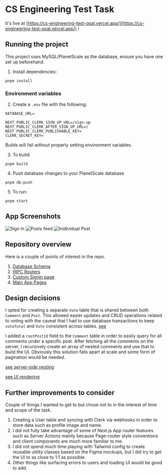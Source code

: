 # CS Engineering Test Task

It's live at [https://cs-engineering-test-opal.vercel.app/](https://cs-engineering-test-opal.vercel.app/) !

## Running the project
This project uses MySQL/PlanetScale as the database, ensure you have one set up beforehand.

1. Install dependencies:

```
pnpm install
```

### Environment variables

2. Create a `.env` file with the following:

```
DATABASE_URL=

NEXT_PUBLIC_CLERK_SIGN_UP_URL=/sign-up
NEXT_PUBLIC_CLERK_AFTER_SIGN_UP_URL=/
NEXT_PUBLIC_CLERK_PUBLISHABLE_KEY=
CLERK_SECRET_KEY=
```

Builds will fail without properly setting environment variables.

3. To build:

```
pnpm build
```

4. Push database changes to your PlanetScale database

```
pnpm db:push
```

5. To run:

```
pnpm start
```

## App Screenshots

![Sign in](<screenshots/Screenshot 2024-03-11 at 12.30.57 PM.png>) ![Posts feed](<screenshots/Screenshot 2024-03-11 at 12.29.21 PM.png>) ![Inidividual Post](<screenshots/Screenshot 2024-03-11 at 12.29.05 PM.png>)

## Repository overview

Here is a couple of points of interest in the repo.

1. [Database Schema](https://github.com/nramkissoon/cs-engineering-test/blob/main/prisma/schema.prisma)
2. [tRPC Routers](https://github.com/nramkissoon/cs-engineering-test/tree/main/src/server/api/routers)
3. [Custom Signin page](<https://github.com/nramkissoon/cs-engineering-test/blob/main/src/app/(auth)/sign-up/%5B%5B...sign-up%5D%5D/page.tsx>)
4. [Main App Pages](<https://github.com/nramkissoon/cs-engineering-test/tree/main/src/app/(dashboard)>)

## Design decisions

I opted for creating a separate `Vote` table that is shared between both `Comment` and `Post`. This allowed easier updates and CRUD operations related to voting with the caveat that I had to use database transactions to keep `voteTotal` and `Vote` consistent across tables. [see](https://github.com/nramkissoon/cs-engineering-test/blob/main/src/server/api/routers/vote.ts#L94)

I added a `rootPostId` field to the `Comment` table in order to easily query for all comments under a specific post. After fetching all the comments on the server, I recursively create an array of nested comments and use that to build the UI. Obviously this solution falls apart at scale and some form of pagination would be needed.

[see server-side nesting](https://github.com/nramkissoon/cs-engineering-test/blob/main/src/server/api/routers/comment.ts#L60)

[see UI rendering](<https://github.com/nramkissoon/cs-engineering-test/blob/main/src/app/(dashboard)/posts/%5BpostId%5D/page.tsx#L42>)

## Further improvements to consider

Couple of things I wanted to get to but chose not to in the interest of time and scope of the task.

1. Creating a User table and syncing with Clerk via webhooks in order to store data such as profile image and name.
2. I did not fully take advantage of some of Next.js App router features such as Server Actions mainly because Page-router style conventions and client components are much more familiar to me.
3. I did not spend much time playing with Tailwind config to create reusable utility classes based on the Figma mockups, but I did try to get the UI to as close to 1:1 as possible.
4. Other things like surfacing errors to users and loading UI would be good to add.
